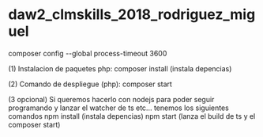 ﻿# daw2_clmskills_2018_rodriguez_miguel

composer config --global process-timeout 3600     

(1) Instalacion de paquetes php:
composer install (instala depencias)

(2) Comando de despliegue (php): 
  composer start

(3 opcional) Si queremos hacerlo con nodejs para poder seguir programando y lanzar el watcher de ts etc... tenemos los siguientes comandos
  npm install (instala depencias)
  npm start (lanza el build de ts y el composer start)
